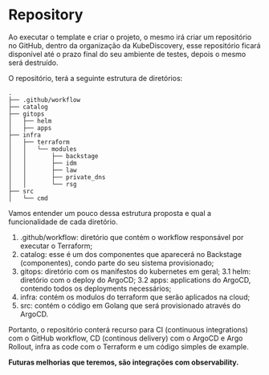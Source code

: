 # Repository

Ao executar o template e criar o projeto, o mesmo irá criar um repositório no GitHub, dentro da organização da KubeDiscovery, esse repositório ficará disponível até o prazo final do seu ambiente de testes, depois o mesmo será destruído.

O repositório, terá a seguinte estrutura de diretórios:
```
.
├── .github/workflow
├── catalog
├── gitops
│   ├── helm
│   ├── apps
├── infra
│   ├── terraform
│   │   └── modules
│   │       ├── backstage
│   │       ├── idm
│   │       ├── law
│   │       ├── private_dns
│   │       └── rsg
├── src
│   └── cmd
```

Vamos entender um pouco dessa estrutura proposta e qual a funcionalidade de cada diretório.

1. .github/workflow: diretório que contém o workflow responsável por executar o Terraform;  
2. catalog: esse é um dos componentes que aparecerá no Backstage (componentes), condo parte do seu sistema provisionado;
3. gitops: diretório com os manifestos do kubernetes em geral;
   3.1 helm: diretório com o deploy do ArgoCD;
   3.2 apps: applications do ArgoCD, contendo todos os deployments necessários;
4. infra: contém os modulos do terraform que serão aplicados na cloud;
5. src: contém o código em Golang que será provisionado através do ArgoCD.

Portanto, o repositório conterá recurso para CI (continuous integrations) com o GitHub workflow, CD (continous delivery) com o ArgoCD e Argo Rollout, infra as code com o Terraform e um código simples de example.

**Futuras melhorias que teremos, são integrações com observability.**
